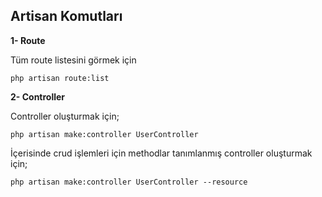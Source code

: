 ## Artisan Komutları

**1- Route**

Tüm route listesini görmek için

`php artisan route:list`

**2- Controller**

Controller oluşturmak için;

`php artisan make:controller UserController`

İçerisinde crud işlemleri için methodlar tanımlanmış controller oluşturmak için;

`php artisan make:controller UserController --resource`







